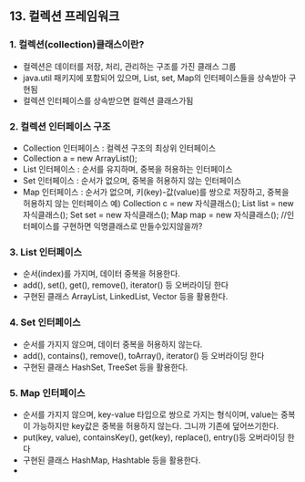 ## 13. 컬렉션 프레임워크

### 1. 컬렉션(collection)클래스이란?
- 컬렉션은 데이터를 저장, 처리, 관리하는 구조를 가진 클래스 그룹
- java.util 패키지에 포함되어 있으며, List, set, Map의 인터페이스들을 
상속받아 구현됨
- 컬렉션 인터페이스를 상속받으면 컬렉션 클래스가됨

### 2. 컬렉션 인터페이스 구조
- Collection 인터페이스 : 컬렉션 구조의 최상위 인터페이스 
- Collection a = new ArrayList();
- List 인터페이스 : 순서를 유지하며, 중복을 허용하는 인터페이스
- Set 인터페이스 : 순서가 없으며, 중복을 허용하지 않는 인터페이스
- Map 인터페이스 : 순서가 없으며, 키(key)-값(value)를 쌍으로 저장하고, 중복을 허용하지 않는 인터페이스
예) Collection c = new 자식클래스();
List list = new 자식클래스();
Set set = new 자식클래스();
Map map = new 자식클래스(); //인터페이스를 구현하면 익명클래스로 만들수있지않을까?



###  3. List 인터페이스
- 순서(index)를 가지며, 데이터 중복을 허용한다.
- add(), set(), get(), remove(), iterator() 등 오버라이딩 한다
- 구현된 클래스 ArrayList, LinkedList, Vector 등을 활용한다.



###  4. Set 인터페이스 
- 순서를 가지지 않으며, 데이터 중복을 허용하지 않는다.
- add(), contains(), remove(), toArray(), iterator() 등 오버라이딩 한다
- 구현된 클래스 HashSet, TreeSet 등을 활용한다.


###  5. Map 인터페이스 
- 순서를 가지지 않으며, key-value 타입으로 쌍으로 가지는 형식이며, value는 중복이 가능하지만 key값은 중복을 허용하지 않는다. 그니까 기존에 덮어쓰기한다.
- put(key, value), containsKey(), get(key), replace(), entry()등 오버라이딩 한다
- 구현된 클래스 HashMap, Hashtable 등을 활용한다.
- 